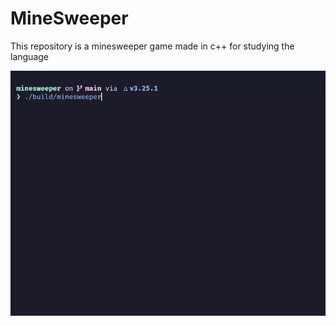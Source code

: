 # MineSweeper

This repository is a minesweeper game made in c++ for studying the language

![minesweeper-gif](https://github.com/leoalopes/minesweeper/blob/minesweeper/assets/minesweeper.gif?raw=true)
